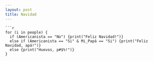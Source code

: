 ```yaml
---
layout: post
title: Navidad
---
```

```
```r
for (i in people) {
  if (Americanista == "No") {print("Feliz Navidad!")}
  else if (Americanista == "Si" & Mi_Papá == "Si") {print("Feliz Navidad, apá!")}
  else {print("Huevos, p#$%!")}
}
```
<!--stackedit_data:
eyJoaXN0b3J5IjpbMTI4OTEwOTMxM119
-->